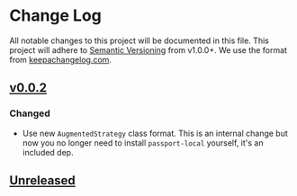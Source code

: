 # Change Log
All notable changes to this project will be documented in this file.
This project will adhere to [Semantic Versioning](http://semver.org/) from v1.0.0+.
We use the format from [keepachangelog.com](keepachangelog.com).

## [v0.0.2]
### Changed
* Use new `AugmentedStrategy` class format.  This is an internal change but now
  you no longer need to install `passport-local` yourself, it's an included dep.

## [Unreleased]

[Unreleased]: https://github.com/apollo-passport/rethinkdbdash/compare/master...devel
[v0.0.2]: https://github.com/apollo-passport/apollo-passport/compare/v0.0.1...v0.0.2
